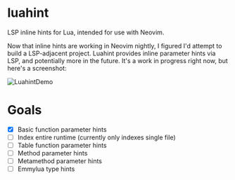 # luahint

LSP inline hints for Lua, intended for use with Neovim.

Now that inline hints are working in Neovim nightly, I figured I'd attempt to build a LSP-adjacent project. Luahint provides inline parameter hints via LSP, and potentially more in the future. It's a work in progress right now, but here's a screenshot: 

![LuahintDemo](https://github.com/willothy/luahint/assets/38540736/490e4100-914a-4895-95e6-e8c40c85a23f)

# Goals

- [x] Basic function parameter hints
- [ ] Index entire runtime (currently only indexes single file)
- [ ] Table function parameter hints
- [ ] Method parameter hints
- [ ] Metamethod parameter hints
- [ ] Emmylua type hints

